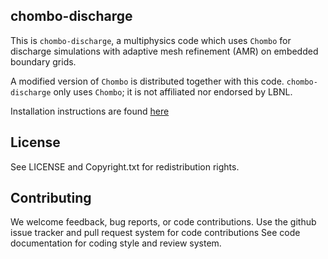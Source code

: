 chombo-discharge
----------------

This is ``chombo-discharge``, a multiphysics code which uses ``Chombo`` for discharge simulations with adaptive mesh refinement (AMR) on embedded boundary grids.

A modified version of ``Chombo`` is distributed together with this code.
``chombo-discharge`` only uses ``Chombo``; it is not affiliated nor endorsed by LBNL.

Installation instructions are found [here](https://chombo-discharge.github.io/GettingStarted.html)

License
-------

See LICENSE and Copyright.txt for redistribution rights. 

Contributing
------------
We welcome feedback, bug reports, or code contributions. Use the github issue tracker and pull request system for code contributions
See code documentation for coding style and review system. 
